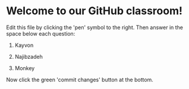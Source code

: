 # Welcome to our GitHub classroom!

Edit this file by clicking the 'pen' symbol to the right.
Then answer in the space below each question:

1. Kayvon

2. Najibzadeh

3. Monkey


Now click the green 'commit changes' button at the bottom.

